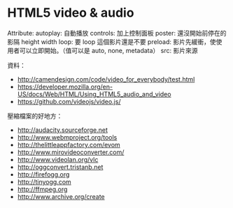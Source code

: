# HTML5 video & audio

Attribute:
autoplay: 自動播放
controls: 加上控制面板
poster: 還沒開始前停在的影隔
height
width
loop: 要 loop 這個影片還是不要
preload: 影片先緩衝，使使用者可以立即開始。（值可以是 auto, none, metadata）
src: 影片來源

資料：

- http://camendesign.com/code/video_for_everybody/test.html
- https://developer.mozilla.org/en-US/docs/Web/HTML/Using_HTML5_audio_and_video
- https://github.com/videojs/video.js/


壓縮檔案的好地方：

- http://audacity.sourceforge.net
- http://www.webmproject.org/tools
- http://thelittleappfactory.com/evom
- http://www.mirovideoconverter.com/
- http://www.videolan.org/vlc
- http://oggconvert.tristanb.net
- http://firefogg.org
- http://tinyogg.com
- http://ffmpeg.org
- http://www.archive.org/create
